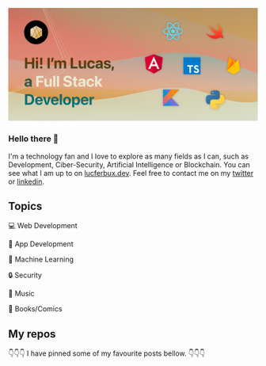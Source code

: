
![Header Image](meta/header.png)

### Hello there 👋

I'm a technology fan and I love to explore as many fields as I can, such as Development, Ciber-Security, Artificial Intelligence or Blockchain. You can see what I am up to on [lucferbux.dev](https://lucferbux.dev). Feel free to contact me on my [twitter](https://twitter.com/lucferbux) or [linkedin](https://www.linkedin.com/in/lucferbux/).


<!--
**lucferbux/lucferbux** is a ✨ _special_ ✨ repository because its `README.md` (this file) appears on your GitHub profile.-->

## Topics

💻 Web Development

📱 App Development

🧠 Machine Learning

🔒 Security

🎸 Music

📖 Books/Comics


## My repos

👇👇👇 I have pinned some  of my favourite posts bellow. 👇👇👇

